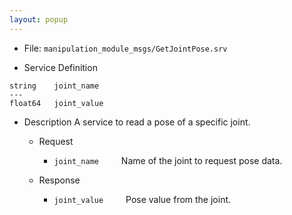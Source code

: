 ```yaml
---
layout: popup
---
```


- File: `manipulation_module_msgs/GetJointPose.srv`

- Service Definition
 ```
 string    joint_name
 ---
 float64   joint_value
 ```

- Description
A service to read a pose of a specific joint.

  - Request
    * `joint_name`
&emsp;&emsp; Name of the joint to request pose data.

  - Response
    * `joint_value`
&emsp;&emsp; Pose value from the joint.
